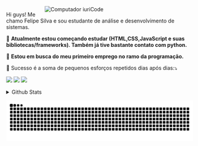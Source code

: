 <img src="https://raw.githubusercontent.com/MicaelliMedeiros/micaellimedeiros/master/image/computer-illustration.png" min-width="400px" max-width="400px" width="400px" align="right" alt="Computador iuriCode">

<p align="left"> 
  Hi guys! Me chamo Felipe Silva e sou estudante de análise e desenvolvimento de sistemas. 
</p>

<p align="left">
  🦄 <strong>Atualmente estou começando estudar (HTML,CSS,JavaScript e suas bibliotecas/frameworks). Também já tive bastante contato com python.</strong>
</p>

<p align="left">
  💼  <strong>Estou em busca do meu primeiro emprego no ramo da programação.</strong>
</p>

<p align="left">
  💌 Sucesso é a soma de pequenos esforços repetidos dias após dias:⤵️
</p>

<p align="left">
  <a href="#" alt="Gmail">
  <img src="https://img.shields.io/badge/-Gmail-FF0000?style=flat-square&labelColor=FF0000&logo=gmail&logoColor=white&link=LINK-DO-SEU-EMAIL" /></a>

  <a href="https://www.linkedin.com/in/felipe-silva-575531203/" alt="Linkedin">
  <img src="https://img.shields.io/badge/-Linkedin-0e76a8?style=flat-square&logo=Linkedin&logoColor=white&link=https://www.linkedin.com/in/felipe-silva-575531203/" /></a>

  <a href="#" alt="WhatsApp">
  <img src="https://img.shields.io/badge/-WhatsApp-25d366?style=flat-square&labelColor=25d366&logo=whatsapp&logoColor=white&link=API-DO-SEU-WHATSAPP"/></a>

  
  <details>
  <summary>Github Stats</summary>
<div>
  <a href="https://github.com/Felipe305">
  <img height="180em" src="https://github-readme-stats-eight-theta.vercel.app/api?username=Felipe305&show_icons=true&theme=tokyonight&include_all_commits=true&count_private=true"/>
  <img height="180em" src="https://github-readme-stats-eight-theta.vercel.app/api/top-langs/?username=Felipe305&layout=compact&langs_count=8&theme=tokyonight"/>
<div>
</details>
  
     
  
 ![Snake animation](https://github.com/Felipe305/Felipe305/blob/output/github-contribution-grid-snake.svg)
  
</div>
